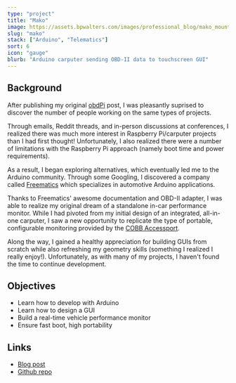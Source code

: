 ```yaml
---
type: "project"
title: "Mako"
image: https://assets.bpwalters.com/images/professional_blog/mako_mounted_2.jpg
slug: "mako"
stack: ["Arduino", "Telematics"]
sort: 6
icon: "gauge"
blurb: "Arduino carputer sending OBD-II data to touchscreen GUI"
---
```


## Background

After publishing my original [obdPi](https://github.com/bendrick92/professional-website/blob/master/raspberry-pi-obdii-carputer) post, I was pleasantly suprised to discover the number of people working on the same types of projects.

Through emails, Reddit threads, and in-person discussions at conferences, I realized there was much more interest in Raspberry Pi/carputer projects than I had first thought! Unfortunately, I also realized there were a number of limitations with the Raspberry Pi approach (namely boot time and power requirements).

As a result, I began exploring alternatives, which eventually led me to the Arduino community. Through some Googling, I discovered a company called [Freematics](http://www.freematics.com/) which specializes in automotive Arduino applications.

Thanks to Freematics' awesome documentation and OBD-II adapter, I was able to realize my original dream of a standalone in-car performance monitor. While I had pivoted from my initial design of an integrated, all-in-one carputer, I saw a new opportunity to replicate the type of portable, configurable monitoring provided by the [COBB Accessport](https://www.cobbtuning.com/products/accessport).

Along the way, I gained a healthy appreciation for building GUIs from scratch while also refreshing my geometry skills (something I realized I really enjoy!). Unfortunately, as with many of my projects, I haven't found the time to continue development.

## Objectives

* Learn how to develop with Arduino
* Learn how to design a GUI
* Build a real-time vehicle performance monitor
* Ensure fast boot, high portability

## Links

* [Blog post](https://github.com/bendrick92/professional-website/blob/master/blog/arduino-obd-carputer)
* [Github repo](https://github.com/bendrick92/mako)
